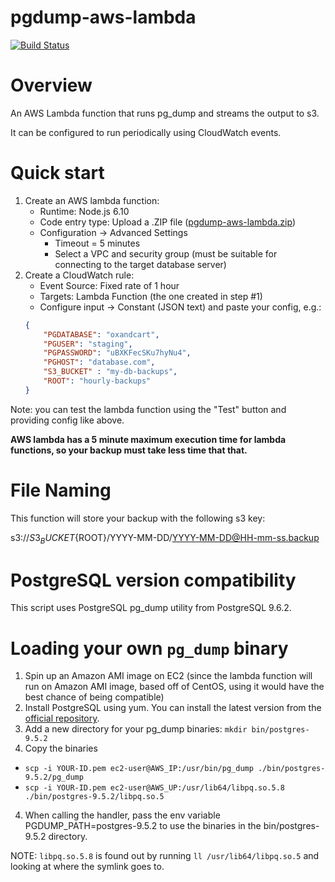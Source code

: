 # pgdump-aws-lambda

[![Build Status](https://travis-ci.org/jameshy/pgdump-aws-lambda.svg?branch=master)](https://travis-ci.org/jameshy/pgdump-aws-lambda)
# Overview

An AWS Lambda function that runs pg_dump and streams the output to s3.

It can be configured to run periodically using CloudWatch events.

# Quick start

1. Create an AWS lambda function:
    - Runtime: Node.js 6.10
    - Code entry type: Upload a .ZIP file
    ([pgdump-aws-lambda.zip](https://github.com/jameshy/pgdump-aws-lambda/releases/download/v0.0.2/pgdump-aws-lambda.zip))
    - Configuration -> Advanced Settings
        - Timeout = 5 minutes
        - Select a VPC and security group (must be suitable for connecting to the target database server)
2. Create a CloudWatch rule:
    - Event Source: Fixed rate of 1 hour
    - Targets: Lambda Function (the one created in step #1)
    - Configure input -> Constant (JSON text) and paste your config, e.g.:
    ```json
    {
        "PGDATABASE": "oxandcart",
        "PGUSER": "staging",
        "PGPASSWORD": "uBXKFecSKu7hyNu4",
        "PGHOST": "database.com",
        "S3_BUCKET" : "my-db-backups",
        "ROOT": "hourly-backups"
    }
    ```

Note: you can test the lambda function using the "Test" button and providing config like above.

**AWS lambda has a 5 minute maximum execution time for lambda functions, so your backup must take less time that that.**

# File Naming

This function will store your backup with the following s3 key:

s3://${S3_BUCKET}${ROOT}/YYYY-MM-DD/YYYY-MM-DD@HH-mm-ss.backup

# PostgreSQL version compatibility

This script uses PostgreSQL pg_dump utility from PostgreSQL 9.6.2.

# Loading your own `pg_dump` binary
1. Spin up an Amazon AMI image on EC2 (since the lambda function will run
   on Amazon AMI image, based off of CentOS, using it would have the
best chance of being compatible)
2. Install PostgreSQL using yum.  You can install the latest version from the [official repository](https://yum.postgresql.org/repopackages.php#pg96).
3. Add a new directory for your pg_dump binaries: `mkdir bin/postgres-9.5.2`
3. Copy the binaries
 - `scp -i YOUR-ID.pem ec2-user@AWS_IP:/usr/bin/pg_dump ./bin/postgres-9.5.2/pg_dump`
 - `scp -i YOUR-ID.pem ec2-user@AWS_UP:/usr/lib64/libpq.so.5.8 ./bin/postgres-9.5.2/libpq.so.5`
4. When calling the handler, pass the env variable PGDUMP_PATH=postgres-9.5.2 to use the binaries in the bin/postgres-9.5.2 directory.

NOTE: `libpq.so.5.8` is found out by running `ll /usr/lib64/libpq.so.5`
and looking at where the symlink goes to.
